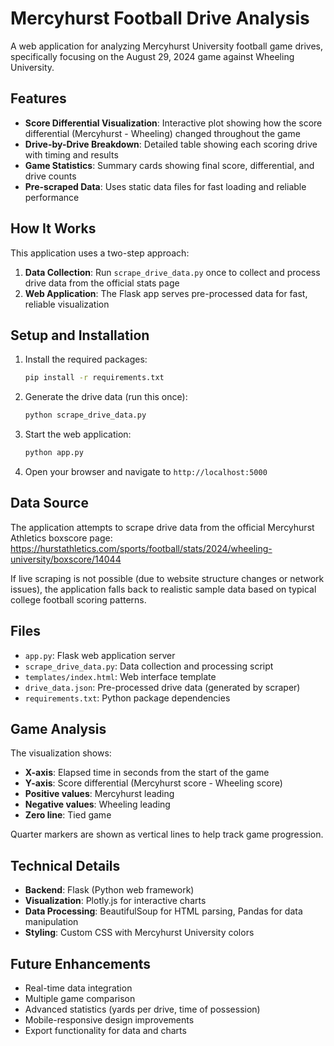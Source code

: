 # Mercyhurst Football Drive Analysis

A web application for analyzing Mercyhurst University football game drives, specifically focusing on the August 29, 2024 game against Wheeling University.

## Features

- **Score Differential Visualization**: Interactive plot showing how the score differential (Mercyhurst - Wheeling) changed throughout the game
- **Drive-by-Drive Breakdown**: Detailed table showing each scoring drive with timing and results
- **Game Statistics**: Summary cards showing final score, differential, and drive counts
- **Pre-scraped Data**: Uses static data files for fast loading and reliable performance

## How It Works

This application uses a two-step approach:

1. **Data Collection**: Run `scrape_drive_data.py` once to collect and process drive data from the official stats page
2. **Web Application**: The Flask app serves pre-processed data for fast, reliable visualization

## Setup and Installation

1. Install the required packages:
   ```bash
   pip install -r requirements.txt
   ```

2. Generate the drive data (run this once):
   ```bash
   python scrape_drive_data.py
   ```

3. Start the web application:
   ```bash
   python app.py
   ```

4. Open your browser and navigate to `http://localhost:5000`

## Data Source

The application attempts to scrape drive data from the official Mercyhurst Athletics boxscore page:
https://hurstathletics.com/sports/football/stats/2024/wheeling-university/boxscore/14044

If live scraping is not possible (due to website structure changes or network issues), the application falls back to realistic sample data based on typical college football scoring patterns.

## Files

- `app.py`: Flask web application server
- `scrape_drive_data.py`: Data collection and processing script
- `templates/index.html`: Web interface template
- `drive_data.json`: Pre-processed drive data (generated by scraper)
- `requirements.txt`: Python package dependencies

## Game Analysis

The visualization shows:
- **X-axis**: Elapsed time in seconds from the start of the game
- **Y-axis**: Score differential (Mercyhurst score - Wheeling score)
- **Positive values**: Mercyhurst leading
- **Negative values**: Wheeling leading
- **Zero line**: Tied game

Quarter markers are shown as vertical lines to help track game progression.

## Technical Details

- **Backend**: Flask (Python web framework)
- **Visualization**: Plotly.js for interactive charts
- **Data Processing**: BeautifulSoup for HTML parsing, Pandas for data manipulation
- **Styling**: Custom CSS with Mercyhurst University colors

## Future Enhancements

- Real-time data integration
- Multiple game comparison
- Advanced statistics (yards per drive, time of possession)
- Mobile-responsive design improvements
- Export functionality for data and charts
